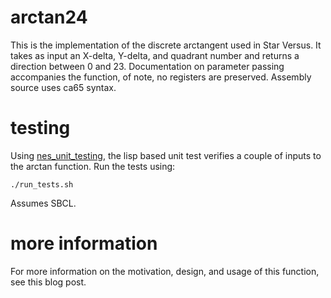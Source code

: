 # arctan24

This is the implementation of the discrete arctangent used in Star Versus. It takes as input an X-delta, Y-delta, and quadrant number and returns a direction between 0 and 23. Documentation on parameter passing accompanies the function, of note, no registers are preserved. Assembly source uses ca65 syntax.

# testing

Using [nes_unit_testing](http://github.com/dustmop/nes_unit_testing), the lisp based unit test verifies a couple of inputs to the arctan function. Run the tests using:

```
./run_tests.sh
```

Assumes SBCL.

# more information

For more information on the motivation, design, and usage of this function, see this blog post.
